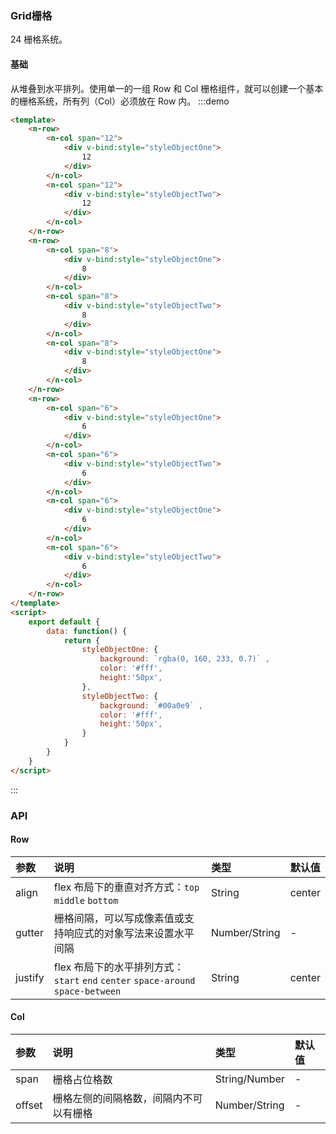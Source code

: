 ### Grid栅格

24 栅格系统。

#### 基础
从堆叠到水平排列。使用单一的一组 Row 和 Col 栅格组件，就可以创建一个基本的栅格系统，所有列（Col）必须放在 Row 内。
:::demo
```html
<template>
    <n-row>
        <n-col span="12">
            <div v-bind:style="styleObjectOne">
                12
            </div>
        </n-col>
        <n-col span="12">
            <div v-bind:style="styleObjectTwo">
                12
            </div>
        </n-col>
    </n-row>
    <n-row>
        <n-col span="8">
            <div v-bind:style="styleObjectOne">
                8
            </div>
        </n-col>
        <n-col span="8">
            <div v-bind:style="styleObjectTwo">
                8
            </div>
        </n-col>
        <n-col span="8">
            <div v-bind:style="styleObjectOne">
                8
            </div>
        </n-col>
    </n-row>
    <n-row>
        <n-col span="6">
            <div v-bind:style="styleObjectOne">
                6
            </div>
        </n-col>
        <n-col span="6">
            <div v-bind:style="styleObjectTwo">
                6
            </div>
        </n-col>
        <n-col span="6">
            <div v-bind:style="styleObjectOne">
                6
            </div>
        </n-col>
        <n-col span="6">
            <div v-bind:style="styleObjectTwo">
                6
            </div>
        </n-col>
    </n-row>
</template>
<script>
    export default {
        data: function() {
            return {
                styleObjectOne: {
                    background: `rgba(0, 160, 233, 0.7)` ,
                    color: '#fff',
                    height:'50px',
                },
                styleObjectTwo: {
                    background: `#00a0e9` ,
                    color: '#fff',
                    height:'50px',
                }
            }
        }
    }
</script>
```

:::

### API

#### Row

| 参数 | 说明 | 类型 | 默认值 |
| :--- | :--- | :--- | :--- |
| align | flex 布局下的垂直对齐方式：`top` `middle` `bottom` | String | center |
| gutter | 栅格间隔，可以写成像素值或支持响应式的对象写法来设置水平间隔  | Number/String | - |
| justify    | flex 布局下的水平排列方式：`start` `end` `center` `space-around` `space-between` | String | center |

#### Col
| 参数 | 说明 | 类型 | 默认值 |
| :--- | :--- | :--- | :--- |
| span | 栅格占位格数 | String/Number | - |
| offset | 栅格左侧的间隔格数，间隔内不可以有栅格  | Number/String | - |

